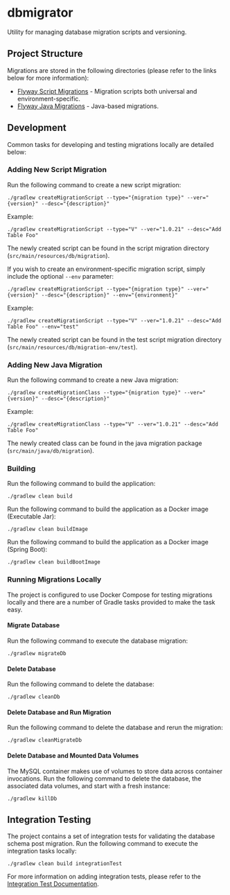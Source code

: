 # dbmigrator
Utility for managing database migration scripts and versioning.

## Project Structure
Migrations are stored in the following directories (please refer to the links below for more information):

* [Flyway Script Migrations](/src/main/resources/db) - Migration scripts both universal and environment-specific.
* [Flyway Java Migrations](/src/main/java/db/migration) - Java-based migrations.

## Development
Common tasks for developing and testing migrations locally are detailed below:

### Adding New Script Migration
Run the following command to create a new script migration:

    ./gradlew createMigrationScript --type="{migration type}" --ver="{version}" --desc="{description}"
    
Example:

    ./gradlew createMigrationScript --type="V" --ver="1.0.21" --desc="Add Table Foo"
    
The newly created script can be found in the script migration directory (`src/main/resources/db/migration`).

If you wish to create an environment-specific migration script, simply include the optional `--env` parameter:

    ./gradlew createMigrationScript --type="{migration type}" --ver="{version}" --desc="{description}" --env="{environment}"
    
Example:

    ./gradlew createMigrationScript --type="V" --ver="1.0.21" --desc="Add Table Foo" --env="test"

The newly created script can be found in the test script migration directory (`src/main/resources/db/migration-env/test`).

### Adding New Java Migration
Run the following command to create a new Java migration:

    ./gradlew createMigrationClass --type="{migration type}" --ver="{version}" --desc="{description}"
    
Example:

    ./gradlew createMigrationClass --type="V" --ver="1.0.21" --desc="Add Table Foo"
    
The newly created class can be found in the java migration package (`src/main/java/db/migration`).

### Building
Run the following command to build the application:

    ./gradlew clean build

Run the following command to build the application as a Docker image (Executable Jar):

    ./gradlew clean buildImage
    
Run the following command to build the application as a Docker image (Spring Boot):

    ./gradlew clean buildBootImage

### Running Migrations Locally
The project is configured to use Docker Compose for testing migrations locally and there are a number of Gradle tasks
provided to make the task easy.

#### Migrate Database
Run the following command to execute the database migration:

    ./gradlew migrateDb

#### Delete Database    
Run the following command to delete the database:

    ./gradlew cleanDb
    
#### Delete Database and Run Migration
Run the following command to delete the database and rerun the migration:

    ./gradlew cleanMigrateDb
    
#### Delete Database and Mounted Data Volumes
The MySQL container makes use of volumes to store data across container invocations. Run the following command to delete
the database, the associated data volumes, and start with a fresh instance:

    ./gradlew killDb

## Integration Testing
The project contains a set of integration tests for validating the database schema post migration. Run the following command
to execute the integration tasks locally:

    ./gradlew clean build integrationTest
    
For more information on adding integration tests, please refer to the [Integration Test Documentation](/src/integration/README.md).

